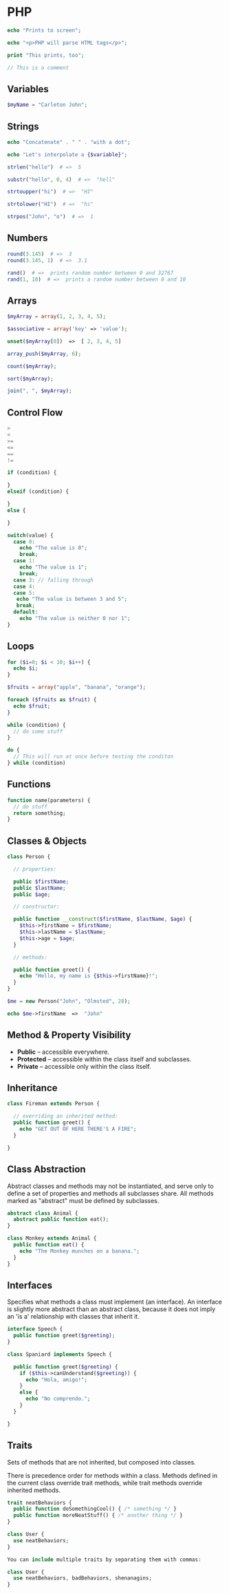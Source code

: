 # PHP


```php
echo "Prints to screen";

echo "<p>PHP will parse HTML tags</p>";

print "This prints, too";

// This is a comment
```


## Variables

```php
$myName = "Carleton John";
```


## Strings

```php
echo "Concatenate" . " " . "with a dot";

echo "Let's interpolate a {$variable}";

strlen("hello")  # =>  5

substr("hello", 0, 4)  # =>  "hell"

strtoupper("hi")  # =>  "HI"

strtolower("HI")  # =>  "hi"

strpos("John", "o")  # =>  1
```


## Numbers

```php
round(3.145)  # =>  3
round(3.145, 1)  # =>  3.1

rand()  # =>  prints random number between 0 and 32767
rand(1, 10)  # =>  prints a random number between 0 and 10
```


## Arrays

```php
$myArray = array(1, 2, 3, 4, 5);

$associative = array('key' => 'value');

unset($myArray[0])  =>  [ 2, 3, 4, 5]

array_push($myArray, 6);

count($myArray);

sort($myArray);

join(", ", $myArray);
```


## Control Flow

```php
>
<
>=
<=
==
!=

if (condition) {

}
elseif (condition) {

}
else {

}

switch(value) {
  case 0:
    echo "The value is 0";
    break;
  case 1:
    echo "The value is 1";
    break;
  case 3: // falling through
  case 4:
  case 5:
   echo "The value is between 3 and 5";
   break;
  default:
    echo "The value is neither 0 nor 1";
}
```


## Loops

```php
for ($i=0; $i < 10; $i++) {
  echo $i;
}

$fruits = array("apple", "banana", "orange");

foreach ($fruits as $fruit) {
  echo $fruit;
}

while (condition) {
  // do some stuff
}

do {
  // This will run at once before testing the conditon
} while (condition)
```


## Functions

```php
function name(parameters) {
  // do stuff
  return something;
}
```


## Classes & Objects

```php
class Person {

  // properties:

  public $firstName;
  public $lastName;
  public $age;

  // constructor:

  public function __construct($firstName, $lastName, $age) {
    $this->firstName = $firstName;
    $this->lastName = $lastName;
    $this->age = $age;
  }

  // methods:

  public function greet() {
    echo "Hello, my name is {$this->firstName}!";
  }
}

$me = new Person("John", "Olmsted", 28);

echo $me->firstName  =>  "John"
```


## Method & Property Visibility

* **Public** – accessible everywhere.
* **Protected** – accessible within the class itself and subclasses.
* **Private** – accessible only within the class itself.


## Inheritance

```php
class Fireman extends Person {

  // overriding an inherited method:
  public function greet() {
    echo "GET OUT OF HERE THERE'S A FIRE";
  }

}
```


## Class Abstraction

Abstract classes and methods may not be instantiated, and serve only to define
a set of properties and methods all subclasses share. All methods marked as
"abstract" must be defined by subclasses.

```php
abstract class Animal {
  abstract public function eat();
}

class Monkey extends Animal {
  public function eat() {
    echo "The Monkey munches on a banana.";
  }
}
```

## Interfaces

Specifies what methods a class must implement (an interface). An interface is slightly more abstract than an abstract class, because it does not imply an 'is a' relationship with classes that inherit it.

```php
interface Speech {
  public function greet($greeting);
}

class Spaniard implements Speech {

  public function greet($greeting) {
    if ($this->canUnderstand($greeting)) {
      echo "Hola, amigo!";
    }
    else {
      echo "No comprendo.";
    }
  }

}

```

## Traits

Sets of methods that are not inherited, but composed into classes.

There is precedence order for methods within a class. Methods defined in the current class override trait methods, while trait methods override inherited methods.

```php
trait neatBehaviors {
  public function doSomethingCool() { /* something */ }
  public function moreNeatStuff() { /* another thing */ }
}

class User {
  use neatBehaviors;
}

You can include multiple traits by separating them with commas:

class User {
  use neatBehaviors, badBehaviors, shenanagins;
}
```
